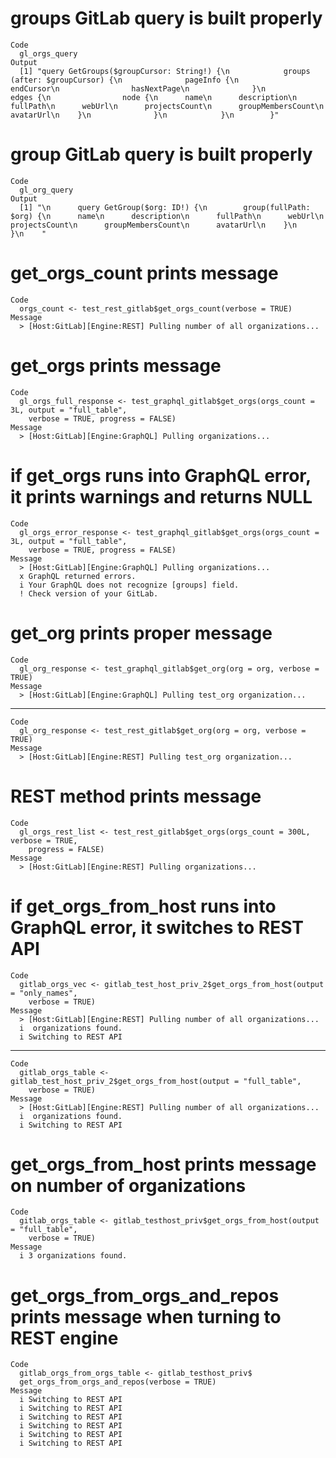 # groups GitLab query is built properly

    Code
      gl_orgs_query
    Output
      [1] "query GetGroups($groupCursor: String!) {\n            groups (after: $groupCursor) {\n              pageInfo {\n                endCursor\n                hasNextPage\n              }\n              edges {\n                node {\n      name\n      description\n      fullPath\n      webUrl\n      projectsCount\n      groupMembersCount\n      avatarUrl\n    }\n              }\n            }\n        }"

# group GitLab query is built properly

    Code
      gl_org_query
    Output
      [1] "\n      query GetGroup($org: ID!) {\n        group(fullPath: $org) {\n      name\n      description\n      fullPath\n      webUrl\n      projectsCount\n      groupMembersCount\n      avatarUrl\n    }\n      }\n    "

# get_orgs_count prints message

    Code
      orgs_count <- test_rest_gitlab$get_orgs_count(verbose = TRUE)
    Message
      > [Host:GitLab][Engine:REST] Pulling number of all organizations...

# get_orgs prints message

    Code
      gl_orgs_full_response <- test_graphql_gitlab$get_orgs(orgs_count = 3L, output = "full_table",
        verbose = TRUE, progress = FALSE)
    Message
      > [Host:GitLab][Engine:GraphQL] Pulling organizations...

# if get_orgs runs into GraphQL error, it prints warnings and returns NULL

    Code
      gl_orgs_error_response <- test_graphql_gitlab$get_orgs(orgs_count = 3L, output = "full_table",
        verbose = TRUE, progress = FALSE)
    Message
      > [Host:GitLab][Engine:GraphQL] Pulling organizations...
      x GraphQL returned errors.
      i Your GraphQL does not recognize [groups] field.
      ! Check version of your GitLab.

# get_org prints proper message

    Code
      gl_org_response <- test_graphql_gitlab$get_org(org = org, verbose = TRUE)
    Message
      > [Host:GitLab][Engine:GraphQL] Pulling test_org organization...

---

    Code
      gl_org_response <- test_rest_gitlab$get_org(org = org, verbose = TRUE)
    Message
      > [Host:GitLab][Engine:REST] Pulling test_org organization...

# REST method prints message

    Code
      gl_orgs_rest_list <- test_rest_gitlab$get_orgs(orgs_count = 300L, verbose = TRUE,
        progress = FALSE)
    Message
      > [Host:GitLab][Engine:REST] Pulling organizations...

# if get_orgs_from_host runs into GraphQL error, it switches to REST API

    Code
      gitlab_orgs_vec <- gitlab_test_host_priv_2$get_orgs_from_host(output = "only_names",
        verbose = TRUE)
    Message
      > [Host:GitLab][Engine:REST] Pulling number of all organizations...
      i  organizations found.
      i Switching to REST API

---

    Code
      gitlab_orgs_table <- gitlab_test_host_priv_2$get_orgs_from_host(output = "full_table",
        verbose = TRUE)
    Message
      > [Host:GitLab][Engine:REST] Pulling number of all organizations...
      i  organizations found.
      i Switching to REST API

# get_orgs_from_host prints message on number of organizations

    Code
      gitlab_orgs_table <- gitlab_testhost_priv$get_orgs_from_host(output = "full_table",
        verbose = TRUE)
    Message
      i 3 organizations found.

# get_orgs_from_orgs_and_repos prints message when turning to REST engine

    Code
      gitlab_orgs_from_orgs_table <- gitlab_testhost_priv$
      get_orgs_from_orgs_and_repos(verbose = TRUE)
    Message
      i Switching to REST API
      i Switching to REST API
      i Switching to REST API
      i Switching to REST API
      i Switching to REST API
      i Switching to REST API

